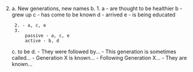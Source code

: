 2.
    a. New generations, new names
    b.
        1.
            a - are thought to be healthier
            b - grew up
            c - has come to be known
            d - arrived
            e - is being educated

        2. - a, c, e
        3.
            passive - a, c, e
            active - b, d
        
    c.
        to be
    d.
        - They were followed by...
        - This generation is sometimes called...
        - Generation X is known...
        - Following Generation X...
        - They are known...